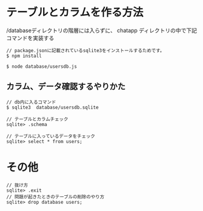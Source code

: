 # テーブルとカラムを作る方法

/databaseディレクトリの階層には入らずに、
chatapp ディレクトリの中で下記コマンドを実装する

```
// package.jsonに記載されているsqlite3をインストールするためです。
$ npm install

$ node database/usersdb.js
```

## カラム、データ確認するやりかた

```
// db内に入るコマンド
$ sqlite3  database/usersdb.sqlite

// テーブルとカラムチェック
sqlite> .schema

// テーブルに入っているデータをチェック
sqlite> select * from users;
```

# その他

```
// 抜け方
sqlite> .exit
// 問題が起きたときのテーブルの削除のやり方
sqlite> drop database users;
```
